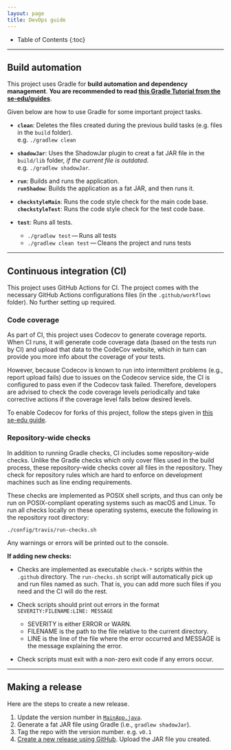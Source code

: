 ```yaml
---
layout: page
title: DevOps guide
---
```


* Table of Contents
{:toc}

--------------------------------------------------------------------------------------------------------------------

## Build automation

This project uses Gradle for **build automation and dependency management**. **You are recommended to read [this Gradle Tutorial from the se-edu/guides](https://se-education.org/guides/tutorials/gradle.html)**.

Given below are how to use Gradle for some important project tasks.

* **`clean`**: Deletes the files created during the previous build tasks (e.g. files in the `build` folder).<br>
  e.g. `./gradlew clean`

* **`shadowJar`**: Uses the ShadowJar plugin to creat a fat JAR file in the `build/lib` folder, *if the current file is outdated*.<br>
  e.g. `./gradlew shadowJar`.

* **`run`**: Builds and runs the application.<br>
  **`runShadow`**: Builds the application as a fat JAR, and then runs it.

* **`checkstyleMain`**: Runs the code style check for the main code base.<br>
  **`checkstyleTest`**: Runs the code style check for the test code base.

* **`test`**: Runs all tests.
  * `./gradlew test` — Runs all tests
  * `./gradlew clean test` — Cleans the project and runs tests

--------------------------------------------------------------------------------------------------------------------

## Continuous integration (CI)

This project uses GitHub Actions for CI. The project comes with the necessary GitHub Actions configurations files (in the `.github/workflows` folder). No further setting up required.

### Code coverage

As part of CI, this project uses Codecov to generate coverage reports. When CI runs, it will generate code coverage data (based on the tests run by CI) and upload that data to the CodeCov website, which in turn can provide you more info about the coverage of your tests.

However, because Codecov is known to run into intermittent problems (e.g., report upload fails) due to issues on the Codecov service side, the CI is configured to pass even if the Codecov task failed. Therefore, developers are advised to check the code coverage levels periodically and take corrective actions if the coverage level falls below desired levels.

To enable Codecov for forks of this project, follow the steps given in [this se-edu guide](https://se-education.org/guides/tutorials/codecov.html).

### Repository-wide checks

In addition to running Gradle checks, CI includes some repository-wide checks. Unlike the Gradle checks which only cover files used in the build process, these repository-wide checks cover all files in the repository. They check for repository rules which are hard to enforce on development machines such as line ending requirements.

These checks are implemented as POSIX shell scripts, and thus can only be run on POSIX-compliant operating systems such as macOS and Linux. To run all checks locally on these operating systems, execute the following in the repository root directory:

`./config/travis/run-checks.sh`

Any warnings or errors will be printed out to the console.

**If adding new checks:**

* Checks are implemented as executable `check-*` scripts within the `.github` directory. The `run-checks.sh` script will automatically pick up and run files named as such. That is, you can add more such files if you need and the CI will do the rest.

* Check scripts should print out errors in the format `SEVERITY:FILENAME:LINE: MESSAGE`
  * SEVERITY is either ERROR or WARN.
  * FILENAME is the path to the file relative to the current directory.
  * LINE is the line of the file where the error occurred and MESSAGE is the message explaining the error.

* Check scripts must exit with a non-zero exit code if any errors occur.

--------------------------------------------------------------------------------------------------------------------

## Making a release

Here are the steps to create a new release.

1. Update the version number in [`MainApp.java`](https://github.com/AY2223S2-CS2103T-F12-4/tp/blob/master/src/main/java/seedu/ultron/MainApp.java).
1. Generate a fat JAR file using Gradle (i.e., `gradlew shadowJar`).
1. Tag the repo with the version number. e.g. `v0.1`
1. [Create a new release using GitHub](https://help.github.com/articles/creating-releases/). Upload the JAR file you created.
